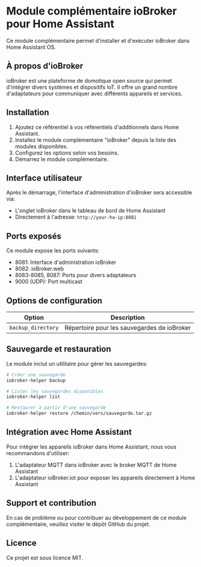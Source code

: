 # Module complémentaire ioBroker pour Home Assistant

Ce module complémentaire permet d'installer et d'exécuter ioBroker dans Home Assistant OS.

## À propos d'ioBroker

ioBroker est une plateforme de domotique open source qui permet d'intégrer divers systèmes et dispositifs IoT. Il offre un grand nombre d'adaptateurs pour communiquer avec différents appareils et services.

## Installation

1. Ajoutez ce référentiel à vos référentiels d'additionnels dans Home Assistant.
2. Installez le module complémentaire "ioBroker" depuis la liste des modules disponibles.
3. Configurez les options selon vos besoins.
4. Démarrez le module complémentaire.

## Interface utilisateur

Après le démarrage, l'interface d'administration d'ioBroker sera accessible via:

- L'onglet ioBroker dans le tableau de bord de Home Assistant
- Directement à l'adresse: `http://your-ha-ip:8081`

## Ports exposés

Ce module expose les ports suivants:

- 8081: Interface d'administration ioBroker
- 8082: ioBroker.web
- 8083-8085, 8087: Ports pour divers adaptateurs
- 9000 (UDP): Port multicast

## Options de configuration

| Option | Description |
|--------|-------------|
| `backup_directory` | Répertoire pour les sauvegardes de ioBroker |

## Sauvegarde et restauration

Le module inclut un utilitaire pour gérer les sauvegardes:

```bash
# Créer une sauvegarde
iobroker-helper backup

# Lister les sauvegardes disponibles
iobroker-helper list

# Restaurer à partir d'une sauvegarde
iobroker-helper restore /chemin/vers/sauvegarde.tar.gz
```

## Intégration avec Home Assistant

Pour intégrer les appareils ioBroker dans Home Assistant, nous vous recommandons d'utiliser:

1. L'adaptateur MQTT dans ioBroker avec le broker MQTT de Home Assistant
2. L'adaptateur ioBroker.iot pour exposer les appareils directement à Home Assistant

## Support et contribution

En cas de problème ou pour contribuer au développement de ce module complémentaire, veuillez visiter le dépôt GitHub du projet.

## Licence

Ce projet est sous licence MIT. 